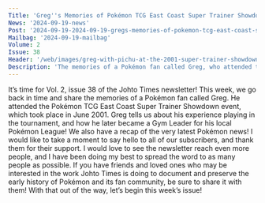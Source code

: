 ```yaml
---
Title: 'Greg''s Memories of Pokémon TCG East Coast Super Trainer Showdown'
News: '2024-09-19-news'
Post: '2024-09-19-2024-09-19-gregs-memories-of-pokemon-tcg-east-coast-super-trainer-showdown'
Mailbag: '2024-09-19-mailbag'
Volume: 2
Issue: 38
Header: '/web/images/greg-with-pichu-at-the-2001-super-trainer-showdown.png'
Description: 'The memories of a Pokémon fan called Greg, who attended the Pokémon TCG East Coast Super Trainer Showdown, in June 2001. Plus, a recap of the latest Pokémon news'
---
```

It’s time for Vol. 2, issue 38 of the Johto Times newsletter! This week, we go back in time and share the memories of a Pokémon fan called Greg. He attended the Pokémon TCG East Coast Super Trainer Showdown event, which took place in June 2001. Greg tells us about his experience playing in the tournament, and how he later became a Gym Leader for his local Pokémon League! We also have a recap of the very latest Pokémon news!
I would like to take a moment to say hello to all of our subscribers, and thank them for their support. I would love to see the newsletter reach even more people, and I have been doing my best to spread the word to as many people as possible. If you have friends and loved ones who may be interested in the work Johto Times is doing to document and preserve the early history of Pokémon and its fan community, be sure to share it with them!
With that out of the way, let’s begin this week’s issue!